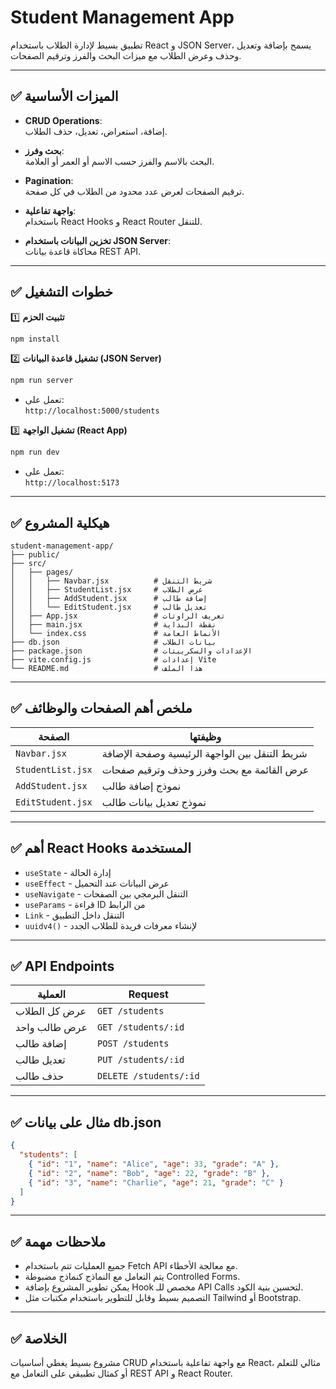 # Student Management App

تطبيق بسيط لإدارة الطلاب باستخدام React و JSON Server، يسمح بإضافة وتعديل وحذف وعرض الطلاب مع ميزات البحث والفرز وترقيم الصفحات.

---

## ✅ الميزات الأساسية

- **CRUD Operations**:  
  إضافة، استعراض، تعديل، حذف الطلاب.

- **بحث وفرز**:  
  البحث بالاسم والفرز حسب الاسم أو العمر أو العلامة.

- **Pagination**:  
  ترقيم الصفحات لعرض عدد محدود من الطلاب في كل صفحة.

- **واجهة تفاعلية**:  
  باستخدام React Hooks و React Router للتنقل.

- **تخزين البيانات باستخدام JSON Server**:  
  محاكاة قاعدة بيانات REST API.

---

## ✅ خطوات التشغيل

1️⃣ **تثبيت الحزم**

```bash
npm install
```

2️⃣ **تشغيل قاعدة البيانات (JSON Server)**

```bash
npm run server
```

- تعمل على:  
  `http://localhost:5000/students`

3️⃣ **تشغيل الواجهة (React App)**

```bash
npm run dev
```

- تعمل على:  
  `http://localhost:5173`

---

## ✅ هيكلية المشروع

```
student-management-app/
├── public/
├── src/
│   ├── pages/
│   │   ├── Navbar.jsx          # شريط التنقل
│   │   ├── StudentList.jsx     # عرض الطلاب
│   │   ├── AddStudent.jsx      # إضافة طالب
│   │   └── EditStudent.jsx     # تعديل طالب
│   ├── App.jsx                 # تعريف الراوتات
│   ├── main.jsx                # نقطة البداية
│   └── index.css               # الأنماط العامة
├── db.json                     # بيانات الطلاب
├── package.json                # الإعدادات والسكريبتات
├── vite.config.js              # إعدادات Vite
└── README.md                   # هذا الملف
```

---

## ✅ ملخص أهم الصفحات والوظائف

| الصفحة            | وظيفتها                                        |
| ----------------- | ---------------------------------------------- |
| `Navbar.jsx`      | شريط التنقل بين الواجهة الرئيسية وصفحة الإضافة |
| `StudentList.jsx` | عرض القائمة مع بحث وفرز وحذف وترقيم صفحات      |
| `AddStudent.jsx`  | نموذج إضافة طالب                               |
| `EditStudent.jsx` | نموذج تعديل بيانات طالب                        |

---

## ✅ أهم React Hooks المستخدمة

- `useState` - إدارة الحالة
- `useEffect` - عرض البيانات عند التحميل
- `useNavigate` - التنقل البرمجي بين الصفحات
- `useParams` - قراءة ID من الرابط
- `Link` - التنقل داخل التطبيق
- `uuidv4()` - لإنشاء معرفات فريدة للطلاب الجدد

---

## ✅ API Endpoints

| العملية       | Request                |
| ------------- | ---------------------- |
| عرض كل الطلاب | `GET /students`        |
| عرض طالب واحد | `GET /students/:id`    |
| إضافة طالب    | `POST /students`       |
| تعديل طالب    | `PUT /students/:id`    |
| حذف طالب      | `DELETE /students/:id` |

---

## ✅ مثال على بيانات db.json

```json
{
  "students": [
    { "id": "1", "name": "Alice", "age": 33, "grade": "A" },
    { "id": "2", "name": "Bob", "age": 22, "grade": "B" },
    { "id": "3", "name": "Charlie", "age": 21, "grade": "C" }
  ]
}
```

---

## ✅ ملاحظات مهمة

- جميع العمليات تتم باستخدام Fetch API مع معالجة الأخطاء.
- يتم التعامل مع النماذج كنماذج مضبوطة Controlled Forms.
- يمكن تطوير المشروع بإضافة Hook مخصص للـ API Calls لتحسين بنية الكود.
- التصميم بسيط وقابل للتطوير باستخدام مكتبات مثل Tailwind أو Bootstrap.

---

## ✅ الخلاصة

مشروع بسيط يغطي أساسيات CRUD مع واجهة تفاعلية باستخدام React، مثالي للتعلم أو كمثال تطبيقي على التعامل مع REST API و React Router.
